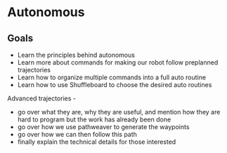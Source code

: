 # Autonomous

## Goals

- Learn the principles behind autonomous
- Learn more about commands for making our robot follow preplanned trajectories
- Learn how to organize multiple commands into a full auto routine
- Learn how to use Shuffleboard to choose the desired auto routines

Advanced trajectories - 
- go over what they are, why they are useful, and mention how they are hard to program but the work has already been done
- go over how we use pathweaver to generate the waypoints
- go over how we can then follow this path
- finally explain the technical details for those interested
